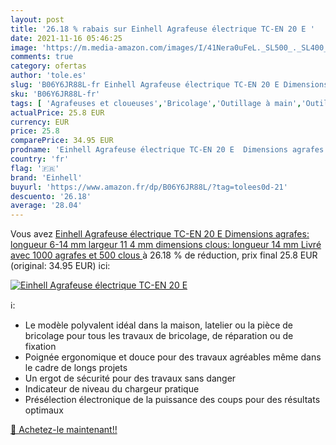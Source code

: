 ```yaml
---
layout: post
title: '26.18 % rabais sur Einhell Agrafeuse électrique TC-EN 20 E '
date: 2021-11-16 05:46:25
image: 'https://m.media-amazon.com/images/I/41Nera0uFeL._SL500_._SL400_.jpg'
comments: true
category: ofertas
author: 'tole.es'
slug: 'B06Y6JR88L-fr Einhell Agrafeuse électrique TC-EN 20 E Dimensions...'
sku: 'B06Y6JR88L-fr'
tags: [ 'Agrafeuses et cloueuses','Bricolage','Outillage à main','Outillage à main et électroportatif','einhell', ]
actualPrice: 25.8 EUR
currency: EUR
price: 25.8
comparePrice: 34.95 EUR
prodname: 'Einhell Agrafeuse électrique TC-EN 20 E  Dimensions agrafes: longueur 6-14 mm  largeur 11 4 mm  dimensions clous: longueur 14 mm  Livré avec 1000 agrafes et 500 clous '
country: 'fr'
flag: '🇫🇷'
brand: 'Einhell'
buyurl: 'https://www.amazon.fr/dp/B06Y6JR88L/?tag=tolees0d-21'
descuento: '26.18'
average: '28.04'
---
```


Vous avez [Einhell Agrafeuse électrique TC-EN 20 E  Dimensions agrafes: longueur 6-14 mm  largeur 11 4 mm  dimensions clous: longueur 14 mm  Livré avec 1000 agrafes et 500 clous ](https://www.amazon.fr/dp/B06Y6JR88L/?tag=tolees0d-21)  à  26.18 % de réduction, prix final  25.8 EUR (original: 34.95 EUR) ici:

[![Einhell Agrafeuse électrique TC-EN 20 E ](https://m.media-amazon.com/images/I/41Nera0uFeL._SL500_._SL400_.jpg)](https://www.amazon.fr/dp/B06Y6JR88L/?tag=tolees0d-21)

ℹ️:

- Le modèle polyvalent idéal dans la maison, latelier ou la pièce de bricolage pour tous les travaux de bricolage, de réparation ou de fixation
- Poignée ergonomique et douce pour des travaux agréables même dans le cadre de longs projets
- Un ergot de sécurité pour des travaux sans danger
- Indicateur de niveau du chargeur pratique
- Présélection électronique de la puissance des coups pour des résultats optimaux

[🛒 Achetez-le maintenant!!](https://www.amazon.fr/dp/B06Y6JR88L/?tag=tolees0d-21)

